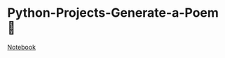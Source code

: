 # Python-Projects-Generate-a-Poem 🐍

[Notebook](https://github.com/natnew/Python-Projects-Generate-a-Poem/blob/main/Generate_a_Poem.ipynb)

